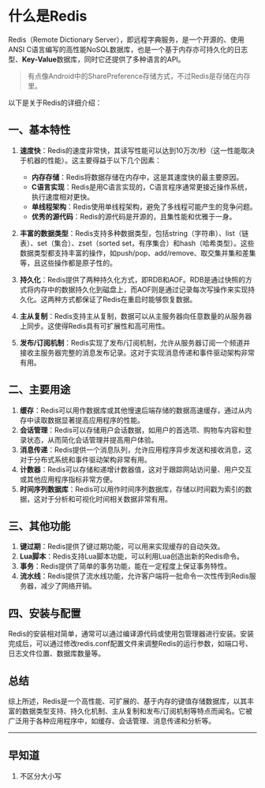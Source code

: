 # 什么是Redis

Redis（Remote Dictionary Server），即远程字典服务，是一个开源的、使用ANSI C语言编写的高性能NoSQL数据库，也是一个基于内存亦可持久化的日志型、**Key-Value**数据库，同时它还提供了多种语言的API。
>有点像Android中的SharePreference存储方式，不过Redis是存储在内存里。

以下是关于Redis的详细介绍：

## 一、基本特性

1. **速度快**：Redis的速度非常快，其读写性能可以达到10万次/秒（这一性能取决于机器的性能）。这主要得益于以下几个因素：

   * **内存存储**：Redis将数据存储在内存中，这是其速度快的最主要原因。
   * **C语言实现**：Redis是用C语言实现的，C语言程序通常更接近操作系统，执行速度相对更快。
   * **单线程架构**：Redis使用单线程架构，避免了多线程可能产生的竞争问题。
   * **优秀的源代码**：Redis的源代码是开源的，且集性能和优雅于一身。

2. **丰富的数据类型**：Redis支持多种数据类型，包括string（字符串）、list（链表）、set（集合）、zset（sorted set，有序集合）和hash（哈希类型）。这些数据类型都支持丰富的操作，如push/pop、add/remove、取交集并集和差集等，且这些操作都是原子性的。

3. **持久化**：Redis提供了两种持久化方式，即RDB和AOF。RDB是通过快照的方式将内存中的数据持久化到磁盘上，而AOF则是通过记录每次写操作来实现持久化。这两种方式都保证了Redis在重启时能够恢复数据。

4. **主从复制**：Redis支持主从复制，数据可以从主服务器向任意数量的从服务器上同步。这使得Redis具有可扩展性和高可用性。

5. **发布/订阅机制**：Redis实现了发布/订阅机制，允许从服务器订阅一个频道并接收主服务器完整的消息发布记录。这对于实现消息传递和事件驱动架构非常有用。

## 二、主要用途

1. **缓存**：Redis可以用作数据库或其他慢速后端存储的数据高速缓存，通过从内存中读取数据显著提高应用程序的性能。
2. **会话管理**：Redis可以存储用户会话数据，如用户的首选项、购物车内容和登录状态，从而简化会话管理并提高用户体验。
3. **消息传递**：Redis提供一个消息队列，允许应用程序异步发送和接收消息，这对于分布式系统和事件驱动架构非常有用。
4. **计数器**：Redis可以存储和递增计数器值，这对于跟踪网站访问量、用户交互或其他应用程序指标非常方便。
5. **时间序列数据库**：Redis可以用作时间序列数据库，存储以时间戳为索引的数据，这对于分析和可视化时间相关数据非常有用。

## 三、其他功能

1. **键过期**：Redis提供了键过期功能，可以用来实现缓存的自动失效。
2. **Lua脚本**：Redis支持Lua脚本功能，可以利用Lua创造出新的Redis命令。
3. **事务**：Redis提供了简单的事务功能，能在一定程度上保证事务特性。
4. **流水线**：Redis提供了流水线功能，允许客户端将一批命令一次性传到Redis服务器，减少了网络开销。

## 四、安装与配置

Redis的安装相对简单，通常可以通过编译源代码或使用包管理器进行安装。安装完成后，可以通过修改redis.conf配置文件来调整Redis的运行参数，如端口号、日志文件位置、数据库数量等。

## 总结

综上所述，Redis是一个高性能、可扩展的、基于内存的键值存储数据库，以其丰富的数据类型支持、持久化机制、主从复制和发布/订阅机制等特点而闻名。它被广泛用于各种应用程序中，如缓存、会话管理、消息传递和分析等。

---

## 早知道

1. 不区分大小写
